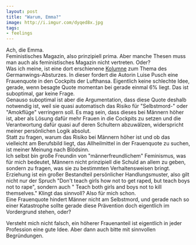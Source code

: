 ```yaml
---
layout: post
title: "Warum, Emma?"
image: http://i.imgur.com/dyqed8x.jpg
tags:
- feelings
---    
```

Ach, die Emma.   
Feministisches Magazin, also prinzipiell prima. Aber manche Thesen muss man auch als feministisches Magazin nicht vertreten. Oder?  
Was ich meine, ist eine dort erschienene [Kolumne](http://www.emma.de/artikel/frauenquote-fuers-cockpit-318639) zum Thema des Germanwings-Absturzes. In dieser fordert die Autorin Luise Pusch eine Frauenquote in den Cockpits der Lufthansa. Eigentlich keine schlechte Idee, gerade, wenn besagte Quote momentan bei gerade einmal 6% liegt. Das ist suboptimal, gar keine Frage.  
Genauso suboptimal ist aber die Argumentation, dass diese Quote deshalb notwendig ist, weil sie quasi automatisch das Risiko für "Selbstmord-" oder "Amokflüge" verringern soll. Es mag sein, dass dieses bei Männern höher ist, aber als Lösung dafür mehr Frauen in die Cockpits zu setzen und die Verantwortung dafür quasi auf deren Schultern abzuwälzen, widerspricht meiner persönlichen Logik absolut.   
Statt zu fragen, warum das Risiko bei Männern höher ist und ob das vielleicht am Berufsbild liegt, das Allheilmittel in der Frauenquote zu suchen, ist meiner Meinung nach Blödsinn.   
Ich selbst bin große Freundin von "männerfreundlichem" Feminismus, was für mich bedeutet, Männern nicht prinzipiell die Schuld an allem zu geben, sondern zu fragen, was sie zu bestimmten Verhaltensweisen bringt. Erziehung ist ein großer Bestandteil persönlicher Handlungsmuster, also gilt nicht nur der Spruch "Don't teach girls how not to get raped, but teach boys not to rape", sondern auch " Teach both girls and boys not to kill themselves." Klingt das sinnvoll? Also für mich schon.  
Eine Frauenquote hindert Männer nicht am Selbstmord, und gerade nach so einer Katastrophe sollte gerade diese Prävention doch eigentlich im Vordergrund stehen, oder?  

Versteht mich nicht falsch, ein höherer Frauenanteil ist eigentlich in jeder Profession eine gute Idee. Aber dann auch bitte mit sinnvollen Begründungen. 
